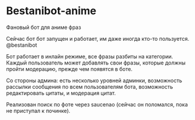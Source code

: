 # Bestanibot-anime
Фановый бот для аниме фраз


Сейчас бот бот запущен и работает, им даже иногда кто-то пользуется. @bestanibot

Бот работает в инлайн режиме, все фразы разбиты на категории. Каждый пользователь может добавлять свои фразы, которые должны пройти модерацию, прежде чем появятся в боте.

Со стороны админа: есть несколько уровней админки, возможность рассылки сообщения по всем пользователям бота, возможность редактировать цитаты, и модерация цитат.

Реализован поиск по фоте через saucenao (сейчас он поломался, пока не приступал к починке).
